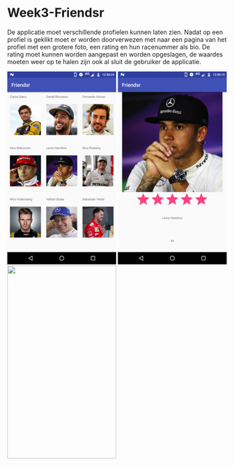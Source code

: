 # Week3-Friendsr

De applicatie moet verschillende profielen kunnen laten zien. Nadat op een profiel is geklikt moet er worden doorverwezen met naar een pagina 
van het profiel met een grotere foto, een rating en hun racenummer als bio. De rating moet kunnen worden aangepast en worden opgeslagen, de waardes moeten weer op te halen zijn ook al sluit de gebruiker de applicatie.

<p float="left">
<img src="https://github.com/Kennitos/Week3-Friendsr/blob/master/f1_screenshot1.png" width="250" height="443">
<img src="https://github.com/Kennitos/Week3-Friendsr/blob/master/f1_screenshot2.png" width="250" height="443">
<img src="https://github.com/Kennitos/Week3-Friendsr/blob/master/f1.gif" width="250" height="443">
</p>
